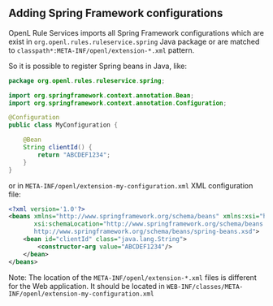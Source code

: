 ## Adding Spring Framework configurations

OpenL Rule Services imports all Spring Framework configurations which are exist in
`org.openl.rules.ruleservice.spring` Java package or are matched to 
`classpath*:META-INF/openl/extension-*.xml` pattern.

So it is possible to register Spring beans in Java, like:
```java
package org.openl.rules.ruleservice.spring;

import org.springframework.context.annotation.Bean;
import org.springframework.context.annotation.Configuration;

@Configuration
public class MyConfiguration {

    @Bean
    String clientId() {
        return "ABCDEF1234";
    }
}
```
or in `META-INF/openl/extension-my-configuration.xml` XML configuration file:
```xml
<?xml version='1.0'?>
<beans xmlns="http://www.springframework.org/schema/beans" xmlns:xsi="http://www.w3.org/2001/XMLSchema-instance"
       xsi:schemaLocation="http://www.springframework.org/schema/beans
       http://www.springframework.org/schema/beans/spring-beans.xsd">
    <bean id="clientId" class="java.lang.String">
        <constructor-arg value="ABCDEF1234"/>
    </bean>
</beans>
```

Note: The location of the `META-INF/openl/extension-*.xml` files is different for the Web application.
It should be located in `WEB-INF/classes/META-INF/openl/extension-my-configuration.xml`
